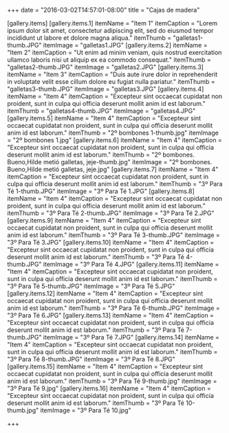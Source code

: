+++
date = "2016-03-02T14:57:01-08:00"
title = "Cajas de madera"

[gallery.items]
  [gallery.items.1]
    itemName = "Item 1"
    itemCaption = "Lorem ipsum dolor sit amet, consectetur adipiscing elit, sed do eiusmod tempor incididunt ut labore et dolore magna aliqua."
    itemThumb = "galletas1-thumb.JPG"
    itemImage = "galletas1.JPG"
  [gallery.items.2]
    itemName = "Item 2"
    itemCaption = "Ut enim ad minim veniam, quis nostrud exercitation ullamco laboris nisi ut aliquip ex ea commodo consequat."
    itemThumb = "galletas2-thumb.JPG"
    itemImage = "galletas2.JPG"
  [gallery.items.3]
    itemName = "Item 3"
    itemCaption = "Duis aute irure dolor in reprehenderit in voluptate velit esse cillum dolore eu fugiat nulla pariatur."
    itemThumb = "galletas3-thumb.JPG"
    itemImage = "galletas3.JPG"
  [gallery.items.4]
    itemName = "Item 4"
    itemCaption = "Excepteur sint occaecat cupidatat non proident, sunt in culpa qui officia deserunt mollit anim id est laborum."
    itemThumb = "galletas4-thumb.JPG"
    itemImage = "galletas4.JPG"
  [gallery.items.5]
    itemName = "Item 4"
    itemCaption = "Excepteur sint occaecat cupidatat non proident, sunt in culpa qui officia deserunt mollit anim id est laborum."
    itemThumb = "2º bombones 1-thumb.jpg"
    itemImage = "2º bombones 1.jpg"
  [gallery.items.6]
    itemName = "Item 4"
    itemCaption = "Excepteur sint occaecat cupidatat non proident, sunt in culpa qui officia deserunt mollit anim id est laborum."
    itemThumb = "2º bombones. Bueno,Hilde metió galletas, jeje-thumb.jpg"
    itemImage = "2º bombones. Bueno,Hilde metió galletas, jeje.jpg"
  [gallery.items.7]
    itemName = "Item 4"
    itemCaption = "Excepteur sint occaecat cupidatat non proident, sunt in culpa qui officia deserunt mollit anim id est laborum."
    itemThumb = "3º Para Té 1-thumb.JPG"
    itemImage = "3º Para Té 1.JPG"
  [gallery.items.8]
    itemName = "Item 4"
    itemCaption = "Excepteur sint occaecat cupidatat non proident, sunt in culpa qui officia deserunt mollit anim id est laborum."
    itemThumb = "3º Para Té 2-thumb.JPG"
    itemImage = "3º Para Té 2.JPG"
  [gallery.items.9]
    itemName = "Item 4"
    itemCaption = "Excepteur sint occaecat cupidatat non proident, sunt in culpa qui officia deserunt mollit anim id est laborum."
    itemThumb = "3º Para Té 3-thumb.JPG"
    itemImage = "3º Para Té 3.JPG"
  [gallery.items.10]
    itemName = "Item 4"
    itemCaption = "Excepteur sint occaecat cupidatat non proident, sunt in culpa qui officia deserunt mollit anim id est laborum."
    itemThumb = "3º Para Té 4-thumb.JPG"
    itemImage = "3º Para Té 4.JPG"
  [gallery.items.11]
    itemName = "Item 4"
    itemCaption = "Excepteur sint occaecat cupidatat non proident, sunt in culpa qui officia deserunt mollit anim id est laborum."
    itemThumb = "3º Para Té 5-thumb.JPG"
    itemImage = "3º Para Té 5.JPG"
  [gallery.items.12]
    itemName = "Item 4"
    itemCaption = "Excepteur sint occaecat cupidatat non proident, sunt in culpa qui officia deserunt mollit anim id est laborum."
    itemThumb = "3º Para Té 6-thumb.JPG"
    itemImage = "3º Para Té 6.JPG"
  [gallery.items.13]
    itemName = "Item 4"
    itemCaption = "Excepteur sint occaecat cupidatat non proident, sunt in culpa qui officia deserunt mollit anim id est laborum."
    itemThumb = "3º Para Té 7-thumb.JPG"
    itemImage = "3º Para Té 7.JPG"
  [gallery.items.14]
    itemName = "Item 4"
    itemCaption = "Excepteur sint occaecat cupidatat non proident, sunt in culpa qui officia deserunt mollit anim id est laborum."
    itemThumb = "3º Para Té 8-thumb.JPG"
    itemImage = "3º Para Té 8.JPG"
  [gallery.items.15]
    itemName = "Item 4"
    itemCaption = "Excepteur sint occaecat cupidatat non proident, sunt in culpa qui officia deserunt mollit anim id est laborum."
    itemThumb = "3º Para Té 9-thumb.jpg"
    itemImage = "3º Para Té 9.jpg"
  [gallery.items.16]
    itemName = "Item 4"
    itemCaption = "Excepteur sint occaecat cupidatat non proident, sunt in culpa qui officia deserunt mollit anim id est laborum."
    itemThumb = "3º Para Té 10-thumb.jpg"
    itemImage = "3º Para Té 10.jpg"

+++
